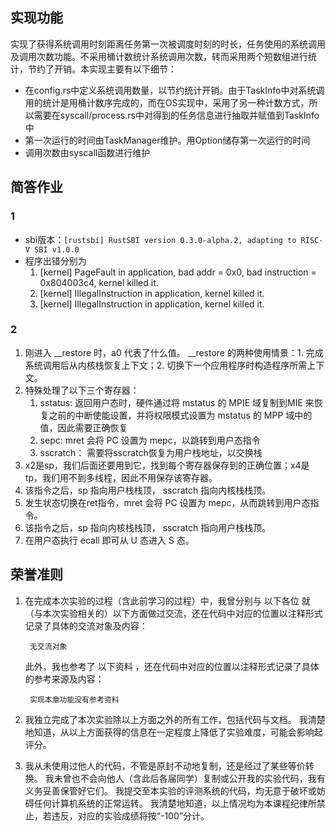 ## 实现功能
实现了获得系统调用时刻距离任务第一次被调度时刻的时长，任务使用的系统调用及调用次数功能。不采用桶计数统计系统调用次数，转而采用两个短数组进行统计，节约了开销。本实现主要有以下细节：
* 在config.rs中定义系统调用数量，以节约统计开销。由于TaskInfo中对系统调用的统计是用桶计数序完成的，而在OS实现中，采用了另一种计数方式，所以需要在syscall/process.rs中对得到的任务信息进行抽取并赋值到TaskInfo中
* 第一次运行的时间由TaskManager维护。用Option<usize>储存第一次运行的时间
* 调用次数由syscall函数进行维护

## 简答作业
### 1
* sbi版本：`[rustsbi] RustSBI version 0.3.0-alpha.2, adapting to RISC-V SBI v1.0.0`
* 程序出错分别为
  1. [kernel] PageFault in application, bad addr = 0x0, bad instruction = 0x804003c4, kernel killed it.
  2. [kernel] IllegalInstruction in application, kernel killed it.
  3. [kernel] IllegalInstruction in application, kernel killed it.

### 2
1. 刚进入 __restore 时，a0 代表了什么值。 __restore 的两种使用情景：1. 完成系统调用后从内核栈恢复上下文；2. 切换下一个应用程序时构造程序所需上下文。
2. 特殊处理了以下三个寄存器：
    1. sstatus: 返回用户态时，硬件通过将 mstatus 的 MPIE 域复制到MIE 来恢复之前的中断使能设置，并将权限模式设置为 mstatus 的 MPP 域中的值，因此需要正确恢复
    2. sepc: mret 会将 PC 设置为 mepc，以跳转到用户态指令
    3. sscratch： 需要将sscratch恢复为用户栈地址，以交换栈
3. x2是sp，我们后面还要用到它，找到每个寄存器保存到的正确位置；x4是tp，我们用不到多线程，因此不用保存该寄存器。
4. 该指令之后，sp 指向用户栈栈顶， sscratch 指向内核栈栈顶。
5. 发生状态切换在ret指令，mret 会将 PC 设置为 mepc，从而跳转到用户态指令。
6. 该指令之后，sp 指向内核栈栈顶， sscratch 指向用户栈栈顶。
7. 在用户态执行 ecall 即可从 U 态进入 S 态。

## 荣誉准则
1. 在完成本次实验的过程（含此前学习的过程）中，我曾分别与 以下各位 就（与本次实验相关的）以下方面做过交流，还在代码中对应的位置以注释形式记录了具体的交流对象及内容：

        无交流对象

    此外，我也参考了 以下资料 ，还在代码中对应的位置以注释形式记录了具体的参考来源及内容：

        实现本章功能没有参考资料

2. 我独立完成了本次实验除以上方面之外的所有工作，包括代码与文档。 我清楚地知道，从以上方面获得的信息在一定程度上降低了实验难度，可能会影响起评分。

3. 我从未使用过他人的代码，不管是原封不动地复制，还是经过了某些等价转换。 我未曾也不会向他人（含此后各届同学）复制或公开我的实验代码，我有义务妥善保管好它们。 我提交至本实验的评测系统的代码，均无意于破坏或妨碍任何计算机系统的正常运转。 我清楚地知道，以上情况均为本课程纪律所禁止，若违反，对应的实验成绩将按“-100”分计。